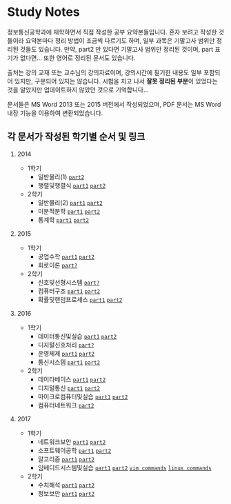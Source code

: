 # Study Notes
정보통신공학과에 재학하면서 직접 작성한 공부 요약본들입니다. 혼자 보려고 작성한 것들이라 요약본마다 정리 방법이 조금씩 다르기도 하며, 일부 과목은 기말고사 범위만 정리된 것들도 있습니다. 만약, part2 만 있다면 기말고사 범위만 정리된 것이며, part 표기가 없다면... 또한 영어로 정리된 문서도 있습니다.

출처는 강의 교재 또는 교수님의 강의자료이며, 강의시간에 필기한 내용도 일부 포함되어 있지만, 구분되어 있지는 않습니다. 시험을 치고 나서 **잘못 정리된 부분**이 있었다는 것을 알았지만 업데이트하지 않았던 것으로 기억합니다... 

문서들은 MS Word 2013 또는 2015 버전에서 작성되었으며, PDF 문서는 MS Word 내장 기능을 이용하여 변환되었습니다.

## 각 문서가 작성된 학기별 순서 및 링크
1. 2014
    * 1학기
        * 일반물리(1)
            [`part2`](/notes/일반물리(1)%20part2.pdf)
        * 행렬및행렬식
            [`part1`](/notes/행렬및행렬식%20part1.pdf)
            [`part2`](/notes/행렬및행렬식%20part2.pdf)
    * 2학기
        * 일반물리(2)
            [`part1`](/notes/일반물리(2)%20part1.pdf)
            [`part2`](/notes/일반물리(2)%20part2.pdf)
        * 미분적분학
            [`part1`](/notes/미분적분학%20part1.pdf)
            [`part2`](/notes/미분적분학%20part2.pdf)
        * 통계학
            [`part1`](/notes/통계학%20part1.pdf)
            [`part2`](/notes/통계학%20part2.pdf)

2. 2015
    * 1학기
        * 공업수학
            [`part1`](/notes/공업수학%20part1.pdf)
            [`part2`](/notes/공업수학%20part2.pdf)
        * 회로이론
            [`part?`](/notes/회로이론.pdf)
    * 2학기
        * 신호및선형시스템
            [`part?`](/notes/신호및선형시스템.pdf)
        * 컴퓨터구조
            [`part1`](/notes/컴퓨터구조%20part1.pdf)
            [`part2`](/notes/컴퓨터구조%20part2.pdf)
        * 확률및랜덤프로세스
            [`part1`](/notes/확률및랜덤프로세스%20part1.pdf)
            [`part2`](/notes/확률및랜덤프로세스%20part2.pdf)

3. 2016
    * 1학기
        * 데이터통신및실습
            [`part1`](/notes/데이터통신및실습%20part1.pdf)
            [`part2`](/notes/데이터통신및실습%20part2.pdf)
        * 디지털신호처리
            [`part?`](/notes/디지털신호처리.pdf)
        * 운영체제
            [`part1`](/notes/운영체제%20part1.pdf)
            [`part2`](/notes/운영체제%20part2.pdf)
        * 통신시스템
            [`part1`](/notes/통신시스템%20part1.pdf)
            [`part2`](/notes/통신시스템%20part2.pdf)
    * 2학기
        * 데이타베이스
            [`part1`](/notes/데이타베이스%20part1.pdf)
            [`part2`](/notes/데이타베이스%20part2.pdf)
        * 디지털통신
            [`part1`](/notes/디지털통신%20part1.pdf)
            [`part2`](/notes/디지털통신%20part2.pdf)
        * 마이크로컴퓨터및실습
            [`part1`](/notes/마이크로컴퓨터및실습%20part1.pdf)
            [`part2`](/notes/마이크로컴퓨터및실습%20part2.pdf)
        * 컴퓨터네트워크
            [`part2`](/notes/컴퓨터네트워크%20part2.pdf)

4. 2017
    * 1학기
        * 네트워크보안
            [`part1`](/notes/네트워크보안%20part1.pdf)
            [`part2`](/notes/네트워크보안%20part2.pdf)
        * 소프트웨어공학
            [`part1`](/notes/소프트웨어공학%20part1.pdf)
            [`part2`](/notes/소프트웨어공학%20part2.pdf)
        * 알고리즘
            [`part1`](/notes/알고리즘%20part1.pdf)
            [`part2`](/notes/알고리즘%20part2.pdf)
        * 임베디드시스템및실습
            [`part1`](/notes/임베디드시스템및실습%20part1.pdf)
            [`part2`](/notes/임베디드시스템및실습%20part2.pdf)
            [`vim commands`](/notes/임베디드시스템및실습%20vim%20commands.pdf)
            [`linux commands`](/notes/임베디드시스템및실습%20linux%20commands.pdf)
    * 2학기
        * 수치해석
            [`part1`](/notes/수치해석%20part1.pdf)
            [`part2`](/notes/수치해석%20part2.pdf)
        * 정보보안
            [`part1`](/notes/정보보안%20part1.pdf)
            [`part2`](/notes/정보보안%20part2.pdf)